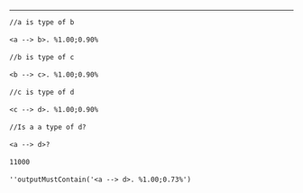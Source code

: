 -------------------------------------------------------------------------------------------------

`//a is type of b`
<br/>
<br/>
`<a --> b>. %1.00;0.90%`
<br/>
<br/>
`//b is type of c`
<br/>
<br/>
`<b --> c>. %1.00;0.90%`
<br/>
<br/>
`//c is type of d`
<br/>
<br/>
`<c --> d>. %1.00;0.90%`
<br/>
<br/>
`//Is a a type of d?`
<br/>
<br/>
`<a --> d>?`
<br/>
<br/>
`11000`
<br/>
<br/>
`''outputMustContain('<a --> d>. %1.00;0.73%')`